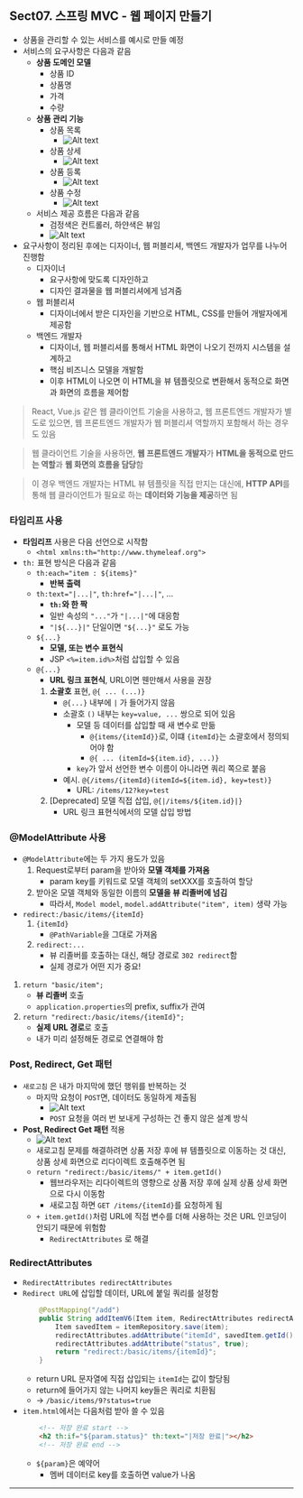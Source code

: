 ## Sect07. 스프링 MVC - 웹 페이지 만들기
- 상품을 관리할 수 있는 서비스를 예시로 만들 예정
- 서비스의 요구사항은 다음과 같음
    - **상품 도메인 모델**
        - 상품 ID
        - 상품명
        - 가격
        - 수량
    - **상품 관리 기능**
        - 상품 목록
            - ![Alt text](images/sect07/image.png)
        - 상품 상세
            - ![Alt text](images/sect07/image-1.png)
        - 상품 등록
            - ![Alt text](images/sect07/image-2.png)
        - 상품 수정
            - ![Alt text](images/sect07/image-3.png)
    - 서비스 제공 흐름은 다음과 같음
        - 검정색은 컨트롤러, 하얀색은 뷰임
        - ![Alt text](images/sect07/image-4.png)
- 요구사항이 정리된 후에는 디자이너, 웹 퍼블리셔, 백엔드 개발자가 업무를 나누어 진행함
    - 디자이너
        - 요구사항에 맞도록 디자인하고
        - 디자인 결과물을 웹 퍼블리셔에게 넘겨줌
    - 웹 퍼블리셔
        - 디자이너에서 받은 디자인을 기반으로 HTML, CSS를 만들어 개발자에게 제공함
    - 백엔드 개발자
        - 디자이너, 웹 퍼블리셔를 통해서 HTML 화면이 나오기 전까지 시스템을 설계하고
        - 핵심 비즈니스 모델을 개발함
        - 이후 HTML이 나오면 이 HTML을 뷰 템플릿으로 변환해서 동적으로 화면과 화면의 흐름을 제어함

> React, Vue.js 같은 웹 클라이언트 기술을 사용하고, 웹 프론트엔드 개발자가 별도로 있으면, 웹 프론트엔드 개발자가 웹 퍼블리셔 역할까지 포함해서 하는 경우도 있음

> 웹 클라이언트 기술을 사용하면, **웹 프론트엔드 개발자**가 **HTML을 동적으로 만드는 역할**과 **웹 화면의 흐름을 담당**함

> 이 경우 백엔드 개발자는 HTML 뷰 템플릿을 직접 만지는 대신에, **HTTP API**를 통해 웹 클라이언트가 필요로 하는 **데이터와 기능을 제공**하면 됨

### 타임리프 사용
- **타임리프** 사용은 다음 선언으로 시작함
    - `<html xmlns:th="http://www.thymeleaf.org">`
- `th:` 표현 방식은 다음과 같음
    - `th:each="item : ${items}"` 
        - **반복 출력**
    - `th:text="|...|"`, `th:href="|...|"`, ...
        - **`th:`와 한 짝**
        - 일반 속성의 `"..."`가 `"|...|"`에 대응함
        - `"|${...}|"` 단일이면 `"${...}"` 로도 가능
    - `${...}` 
        - **모델, 또는 변수 표현식**
        - JSP `<%=item.id%>`처럼 삽입할 수 있음
    - `@{...}` 
        - **URL 링크 표현식**, URL이면 웬만해서 사용을 권장
        1. **소괄호** 표현, `@{ ... (...)}`
            - `@{...}` 내부에 `|` 가 들어가지 않음
            - 소괄호 `()` 내부는 `key=value, ...` 쌍으로 되어 있음
                - 모델 등 데이터를 삽입할 때 새 변수로 만듦
                    - `@{items/{itemId}}`로, 이떄 `{itemId}`는 소괄호에서 정의되어야 함
                    - `@{ ... (itemId=${item.id}, ...)}`
                - `key`가 앞서 선언한 변수 이름이 아니라면 쿼리 쪽으로 붙음
            - 예시. `@{/items/{itemId}(itemId=${item.id}, key=test)}`
                - URL: `/items/12?key=test`
        2. [Deprecated] 모델 직접 삽입, `@{|/items/${item.id}|}`
            - URL 링크 표현식에서의 모델 삽입 방법

### @ModelAttribute 사용
- `@ModelAttribute`에는 두 가지 용도가 있음
    1. Request로부터 param을 받아와 **모델 객체를 가져옴** 
        - param key를 키워드로 모델 객체의 setXXX를 호출하여 할당
    2. 받아온 모델 객체와 동일한 이름의 **모델을 뷰 리졸버에 넘김**
        - 따라서, `Model model`, `model.addAttribute("item", item)` 생략 가능
- `redirect:/basic/items/{itemId}`
    1. `{itemId}`
        - `@PathVariable`을 그대로 가져옴
    2. `redirect:...`
        - 뷰 리졸버를 호출하는 대신, 해당 경로로 `302 redirect`함
        - 실제 경로가 어떤 지가 중요!
1. `return "basic/item";`
    - **뷰 리졸버** 호출
    - `application.properties`의 prefix, suffix가 관여
2. `return "redirect:/basic/items/{itemId}";`
    - **실제 URL 경로**로 호출
    - 내가 미리 설정해둔 경로로 연결해야 함

            
### Post, Redirect, Get 패턴
- `새로고침` 은 내가 마지막에 했던 행위를 반복하는 것
    - 마지막 요청이 `POST`면, 데이터도 동일하게 제출됨
        - ![Alt text](images/sect07/image-5.png)
        - `POST` 요청을 여러 번 보내게 구성하는 건 좋지 않은 설계 방식
- **Post, Redirect Get 패턴** 적용
    - ![Alt text](images/sect07/image-6.png)
    - 새로고침 문제를 해결하려면 상품 저장 후에 뷰 템플릿으로 이동하는 것 대신, 상품 상세 화면으로 리다이렉트 호출해주면 됨
    - `return "redirect:/basic/items/" + item.getId()`
        - 웹브라우저는 리다이렉트의 영향으로 상품 저장 후에 실제 상품 상세 화면으로 다시 이동함
        - 새로고침 하면 `GET /items/{itemId}`를 요청하게 됨
    - `+ item.getId()`처럼 URL에 직접 변수를 더해 사용하는 것은 URL 인코딩이 안되기 때문에 위험함
        - `RedirectAttributes` 로 해결

### RedirectAttributes
- `RedirectAttributes redirectAttributes`
- `Redirect URL`에 삽입할 데이터, URL에 붙일 쿼리를 설정함
    ```java
        @PostMapping("/add")
        public String addItemV6(Item item, RedirectAttributes redirectAttributes) {
            Item savedItem = itemRepository.save(item);
            redirectAttributes.addAttribute("itemId", savedItem.getId());
            redirectAttributes.addAttribute("status", true);
            return "redirect:/basic/items/{itemId}";
        }
    ```
    - return URL 문자열에 직접 삽입되는 `itemId`는 값이 할당됨
    - return에 들어가지 않는 나머지 key들은 쿼리로 치환됨
    - -> `/basic/items/9?status=true` 
- `item.html`에서는 다음처럼 받아 쓸 수 있음
    ```html
        <!-- 저장 완료 start -->
        <h2 th:if="${param.status}" th:text="|저장 완료|"></h2>
        <!-- 저장 완료 end -->
    ```
    - `${param}`은 예약어
        - 멤버 데이터로 key를 호출하면 value가 나옴 

---
